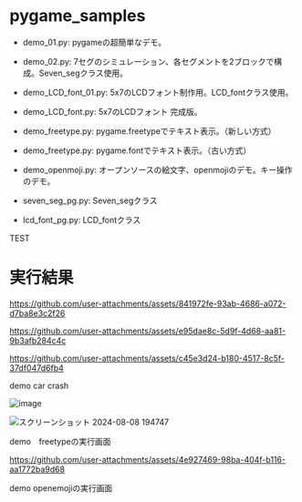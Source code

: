 # pygame_samples

 - demo_01.py: pygameの超簡単なデモ。
 - demo_02.py: 7セグのシミュレーション、各セグメントを2ブロックで構成。Seven_segクラス使用。
 - demo_LCD_font_01.py: 5x7のLCDフォント制作用。LCD_fontクラス使用。
 - demo_LCD_font.py: 5x7のLCDフォント 完成版。

 - demo_freetype.py: pygame.freetypeでテキスト表示。（新しい方式）
 - demo_freetype.py: pygame.fontでテキスト表示。（古い方式）
 - demo_openmoji.py: オープンソースの絵文字、openmojiのデモ。キー操作のデモ。
 - seven_seg_pg.py: Seven_segクラス
 - lcd_font_pg.py: LCD_fontクラス

TEST

# 実行結果

https://github.com/user-attachments/assets/841972fe-93ab-4686-a072-d7ba8e3c2f26

https://github.com/user-attachments/assets/e95dae8c-5d9f-4d68-aa81-9b3afb284c4c

https://github.com/user-attachments/assets/c45e3d24-b180-4517-8c5f-37df047d6fb4

demo car crash

![image](https://github.com/user-attachments/assets/d0152820-0ede-40ec-94e6-d773005cbb3f)

![スクリーンショット 2024-08-08 194747](https://github.com/user-attachments/assets/9c88fe83-c715-4312-8d85-825a648a2d21)

demo　freetypeの実行画面

https://github.com/user-attachments/assets/4e927469-98ba-404f-b116-aa1772ba9d68

demo openemojiの実行画面

